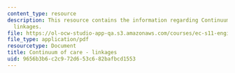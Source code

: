 ```yaml
---
content_type: resource
description: This resource contains the information regarding Continuum of care -
  linkages.
file: https://ol-ocw-studio-app-qa.s3.amazonaws.com/courses/ec-s11-engineering-capacity-in-community-based-healthcare-fall-2005/9656b3b6c2c972d653c682bafbcd1553_MITEC_S11F05_link_flow.pdf
file_type: application/pdf
resourcetype: Document
title: Continuum of care - linkages
uid: 9656b3b6-c2c9-72d6-53c6-82bafbcd1553
---
```

